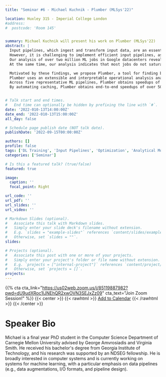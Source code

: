```yaml
---
title: "Seminar #6 - Michael Kuchnik - Plumber (MLSys'22)"

location: Huxley 315 - Imperial College London
#address:
#  postcode: 'Room 145'


summary: Michael Kuchnik will present his work on Plumber (MLSys'22)
abstract: |
  Input pipelines, which ingest and transform input data, are an essential part of training Machine Learning (ML) models.
  However, it is challenging to implement efficient input pipelines, as it requires reasoning about parallelism, asynchrony, and variability in fine-grained profiling information.
  Our analysis of over two million ML jobs in Google datacenters reveals that a significant fraction of model training jobs could benefit from faster input data pipelines.
  At the same time, our analysis indicates that most jobs do not saturate host hardware, pointing in the direction of software-based bottlenecks.

  Motivated by these findings, we propose Plumber, a tool for finding bottlenecks in ML input pipelines.
  Plumber uses an extensible and interpretable operational analysis analytical model to automatically tune parallelism, prefetching, and caching under host resource constraints.
  Across five representative ML pipelines, Plumber obtains speedups of up to 47x for misconfigured pipelines.
  By automating caching, Plumber obtains end-to-end speedups of over 50% compared to state-of-the-art tuners.


# Talk start and end times.
#   End time can optionally be hidden by prefixing the line with `#`.
date: '2022-010-13T14:00:00Z'
date_end: '2022-010-13T15:00:00Z'
all_day: false

# Schedule page publish date (NOT talk date).
publishDate: '2022-09-15T00:00:00Z'

authors: []
profile: false
tags: ['DL Training', 'Input Pipelines', 'Optimization', 'Analytical Modelling', 'Data Parallelism']
categories: ['Seminar']

# Is this a featured talk? (true/false)
featured: true

image:
  caption: ''
  focal_point: Right

url_code: ''
url_pdf: ''
url_slides: ''
url_video: ''

# Markdown Slides (optional).
#   Associate this talk with Markdown slides.
#   Simply enter your slide deck's filename without extension.
#   E.g. `slides = "example-slides"` references `content/slides/example-slides.md`.
#   Otherwise, set `slides = ""`.
slides:

# Projects (optional).
#   Associate this post with one or more of your projects.
#   Simply enter your project's folder or file name without extension.
#   E.g. `projects = ["internal-project"]` references `content/project/deep-learning/index.md`.
#   Otherwise, set `projects = []`.
projects:
---
```


{{% cta cta_link="https://us02web.zoom.us/j/85119887982?pwd=dU9udXRoc1lJNEhQR2xwOVN3SEJxZz09" cta_text="Join Zoom Session!" %}}
{{< center >}}
{{< rawhtml >}}
<a title="Add to Calendar" class="addeventatc" data-id="MF14974081" href="https://www.addevent.com/event/MF14974081" target="_blank">Add to Calendar</a>
	<script type="text/javascript" src="https://cdn.addevent.com/libs/atc/1.6.1/atc.min.js" async defer></script>
{{< /rawhtml >}}
{{< /center >}}

# Speaker Bio

Michael is a final year PhD student in the Computer Science Department of Carnegie Mellon University advised by George Amvrosiadis and Virginia Smith. He received his bachelor's degree from Georgia Institute of Technology, and his research was supported by an NDSEG fellowship. He is broadly interested in computer systems and is currently working on systems for machine learning, with a particular emphasis on data pipelines (e.g., data augmentations, I/O formats, and pipeline design).

